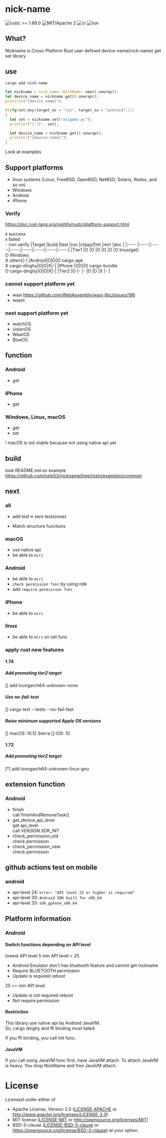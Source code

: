 # nick-name
![rustc >= 1.68.0](https://img.shields.io/badge/rustc-%3E%3D1.68.0-brightgreen)
![MIT/Apache 2](https://img.shields.io/crates/l/nick-name)
![ci](https://github.com/nziq53/nickname/actions/workflows/ci.yml/badge.svg)
![run](https://github.com/nziq53/nickname/actions/workflows/run.yml/badge.svg)

## What?
Nickname is Cross-Platform Rust user defined device-name(nick-name) get set library.

## use
```bash
cargo add nick-name
```
```Rust
let nickname = nick_name::NickName::new().unwrap();
let device_name = nickname.get().unwrap();
println!("{device_name}");

#[cfg(not(any(target_os = "ios", target_os = "android")))]
{
  let set = nickname.set("oligami-pc");
  println!("{:?}", set);

  let device_name = nickname.get().unwrap();
  println!("{device_name}");
}
```
Look at examples

## Support platforms
- linux systems
(Linux, FreeBSD, OpenBSD, NetBSD, Solaris, Redox, and so on)
- Windows
- Android
- iPhone

### Verify
https://doc.rust-lang.org/nightly/rustc/platform-support.html

`O` success<br>
`X` failed<br>
`-` non verify
|Target |build |test  |run   |clippy|fmt   |miri  |doc   |
|:----  |:----:|:----:|:----:|:----:|:----:|:----:|:----:|
|Tier1  |O     |O     |O     |O     |O     |O linux(get)<br>O Windows<br>X others|-|
|Android|O|O|O cargo-apk<br>X cargo-dinghy|O|O|X|-|
|iPhone |O|O|O cargo-bundle<br>O cargo-dinghy|O|O|X|-|
|Tier2  |O     |-     |-     |O     |O     |X     |-     |

### cannot support platform yet
- wasi
https://github.com/WebAssembly/wasi-libc/issues/196
- wasm

### next support platform yet
- watchOS
- visionOS
- WearOS
- BlueOS

## function
### Android
- get

### iPhone
- get

### Windows, Linux, macOS
- get
- set

! macOS is not stable because not using native api yet

## build
look README.md on example
https://github.com/nziq53/nickname/tree/main/examples/common

## next
### all
- add test
※ zero tests(now)

- Match structure functions

### macOS
- use native api
- be able to `miri`

### Android
- be able to `miri`
- `check permission func` by using ndk
- add `require permission func`

### iPhone
- be able to `miri`

### linux
- be able to `miri` on set func

### apply rust new features
#### 1.74
##### Add promoting tier2 target
[] add loongarch64-unknown-none

##### Use no-fail-test
[] cargo test --tests --no-fail-fast

##### Raise minimum supported Apple OS versions
[] macOS: 10.12 Sierra
[] iOS: 10

#### 1.72
##### Add promoting tier2 target
[*] add loongarch64-unknown-linux-gnu

## extension function
### Android
- finish<br>
call finishAndRemoveTask()
- get_device_api_level<br>
get api_level<br>
call VERSION.SDK_INT
- check_permission_old<br>
check permission
- check_permission_new<br>
check permission

## github actions test on mobile
### android
- api-level 24: `error: "API level 25 or higher is required"`
- api-level 30: `Android SDK built for x86_64`
- api-level 33: `sdk_gphone_x86_64`

## Platform information
### Android
#### Switch functions depending on API level
lowest API level 5
min API level < 25
- Android Emulator don't has bluetooth feature and cannot get nickname
- Require BLUETOOTH permission
- Update is required reboot

25 <= min API level
- Update is not required reboot
- Not require permission

#### Restriction
This library use native api by Android JavaVM.<br>
So, cargo dinghy and ffi binding must failed.

If you ffi binding, you call init func.

#### JavaVM
If you call using JavaVM func first, have JavaVM attach.
To attach JavaVM is heavy.
You drop NickName and free JavaVM attach.

# License
Licensed under either of
 * Apache License, Version 2.0 ([LICENSE-APACHE](LICENSE-APACHE) or http://www.apache.org/licenses/LICENSE-2.0)
 * MIT license ([LICENSE-MIT](LICENSE-MIT) or http://opensource.org/licenses/MIT)
 * BSD-3-clause ([LICENSE-BSD-3-clause](LICENSE-BSD-3-clause) or https://opensource.org/license/BSD-3-clause)
at your option.
